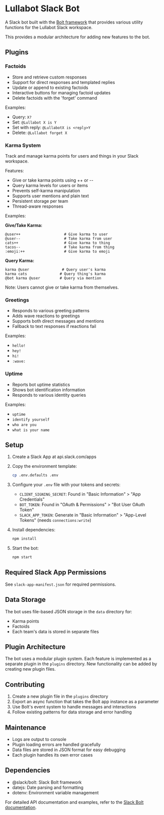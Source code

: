 # Lullabot Slack Bot

A Slack bot built with the [Bolt framework](https://tools.slack.dev/bolt-js/) that provides various utility functions for the Lullabot Slack workspace.

This provides a modular architecture for adding new features to the bot.

## Plugins

### Factoids

- Store and retrieve custom responses
- Support for direct responses and templated replies
- Update or append to existing factoids
- Interactive buttons for managing factoid updates
- Delete factoids with the 'forget' command

Examples:

- Query: `X?`
- Set: `@Lullabot X is Y`
- Set with reply: `@LullabotX is <reply>Y`
- Delete: `@Lullabot forget X`

### Karma System

Track and manage karma points for users and things in your Slack workspace.

Features:
- Give or take karma points using ++ or --
- Query karma levels for users or items
- Prevents self-karma manipulation
- Supports user mentions and plain text
- Persistent storage per team
- Thread-aware responses

Examples:

**Give/Take Karma:**
```
@user++                    # Give karma to user
@user--                    # Take karma from user
cats++                     # Give karma to thing
tacos--                    # Take karma from thing
:emoji:++                  # Give karma to emoji
```

**Query Karma:**
```
karma @user               # Query user's karma
karma cats               # Query thing's karma
@bot karma @user         # Query via mention
```

Note: Users cannot give or take karma from themselves.

### Greetings

- Responds to various greeting patterns
- Adds wave reactions to greetings
- Supports both direct messages and mentions
- Fallback to text responses if reactions fail

Examples:

- `hello!`
- `hey!`
- `hi!`
- `:wave:`

### Uptime

- Reports bot uptime statistics
- Shows bot identification information
- Responds to various identity queries

Examples:

- `uptime`
- `identify yourself`
- `who are you`
- `what is your name`

## Setup

1. Create a Slack App at api.slack.com/apps

2. Copy the environment template:

   ```bash
   cp .env.defaults .env
   ```

3. Configure your `.env` file with your tokens and secrets:

   - `CLIENT_SIGNING_SECRET`: Found in "Basic Information" > "App Credentials"
   - `BOT_TOKEN`: Found in "OAuth & Permissions" > "Bot User OAuth Token"
   - `SLACK_APP_TOKEN`: Generate in "Basic Information" > "App-Level Tokens" (needs `connections:write`)

4. Install dependencies:

   ```bash
   npm install
   ```

5. Start the bot:

   ```bash
   npm start
   ```

## Required Slack App Permissions

See `slack-app-manifest.json` for required permissions.

## Data Storage

The bot uses file-based JSON storage in the `data` directory for:

- Karma points
- Factoids
- Each team's data is stored in separate files

## Plugin Architecture

The bot uses a modular plugin system. Each feature is implemented as a separate plugin in the `plugins` directory. New functionality can be added by creating new plugin files.

## Contributing

1. Create a new plugin file in the `plugins` directory
2. Export an async function that takes the Bolt app instance as a parameter
3. Use Bolt's event system to handle messages and interactions
4. Follow existing patterns for data storage and error handling

## Maintenance

- Logs are output to console
- Plugin loading errors are handled gracefully
- Data files are stored in JSON format for easy debugging
- Each plugin handles its own error cases

## Dependencies

- @slack/bolt: Slack Bolt framework
- datejs: Date parsing and formatting
- dotenv: Environment variable management

For detailed API documentation and examples, refer to the [Slack Bolt documentation](https://slack.dev/bolt-js).
